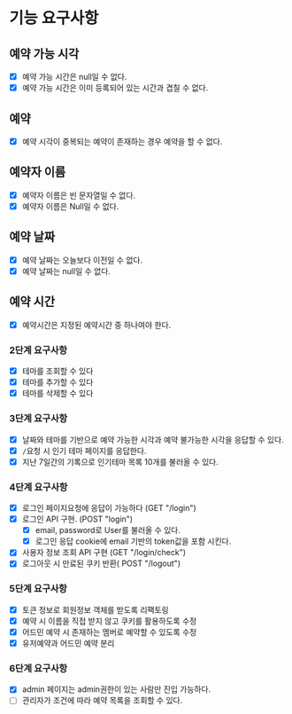 # 기능 요구사항

## 예약 가능 시각

- [x] 예약 가능 시간은 null일 수 없다.
- [x] 예약 가능 시간은 이미 등록되어 있는 시간과 겹칠 수 없다.

## 예약

- [x] 예약 시각이 중복되는 예약이 존재하는 경우 예약을 할 수 없다.

## 예약자 이름

- [x] 예약자 이름은 빈 문자열일 수 없다.
- [x] 예약자 이름은 Null일 수 없다.

## 예약 날짜

- [x] 예약 날짜는 오늘보다 이전일 수 없다.
- [x] 예약 날짜는 null일 수 없다.

## 예약 시간

- [x] 예약시간은 지정된 예약시간 중 하나여야 한다.

### 2단계 요구사항

- [x] 테마를 조회할 수 있다
- [x] 테마를 추가할 수 있다
- [x] 테마를 삭제할 수 있다

### 3단계 요구사항

- [x] 날짜와 테마를 기반으로 예약 가능한 시각과 예약 불가능한 시각을 응답할 수 있다.
- [x] `/`요청 시 인기 테마 페이지를 응답한다.
- [x] 지난 7일간의 기록으로 인기테마 목록 10개를 불러올 수 있다.

### 4단계 요구사항

- [x] 로그인 페이지요청에 응답이 가능하다 (GET "/login")
- [x] 로그인 API 구현. (POST "login")
    - [x] email, password로 User를 불러올 수 있다.
    - [x] 로그인 응답 cookie에 email 기반의 token값을 포함 시킨다.
- [x] 사용자 정보 조회 API 구현 (GET "/login/check")
- [x] 로그아웃 시 만료된 쿠키 반환( POST "/logout")

### 5단계 요구사항

- [x] 토큰 정보로 회원정보 객체를 받도록 리팩토링
- [x] 예약 시 이름을 직접 받지 않고 쿠키를 활용하도록 수정
- [x] 어드민 예약 시 존재하는 멤버로 예약할 수 있도록 수정
- [x] 유저예약과 어드민 예약 분리

### 6단계 요구사항

- [x] admin 페이지는 admin권한이 있는 사람만 진입 가능하다.
- [ ] 관리자가 조건에 따라 예약 목록을 조회할 수 있다.
